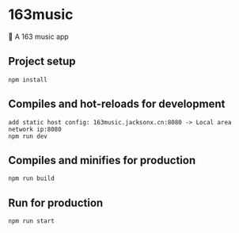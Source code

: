 # 163music
🎵 A 163 music app

## Project setup
```
npm install
```

## Compiles and hot-reloads for development
```
add static host config: 163music.jacksonx.cn:8080 -> Local area network ip:8080
npm run dev
```

## Compiles and minifies for production
```
npm run build
```

## Run for production
```
npm run start
```
